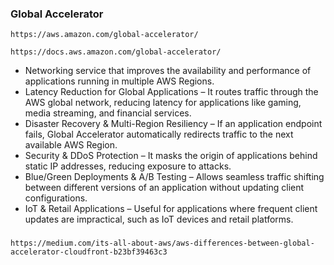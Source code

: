 ### Global Accelerator
```
https://aws.amazon.com/global-accelerator/
```
```
https://docs.aws.amazon.com/global-accelerator/
```
- Networking service that improves the availability and performance of applications running in multiple AWS Regions.
- Latency Reduction for Global Applications – It routes traffic through the AWS global network, reducing latency for applications like gaming, 
  media streaming, and financial services.
- Disaster Recovery & Multi-Region Resiliency – If an application endpoint fails, Global Accelerator automatically redirects traffic to the 
  next available AWS Region.
- Security & DDoS Protection – It masks the origin of applications behind static IP addresses, reducing exposure to attacks.
- Blue/Green Deployments & A/B Testing – Allows seamless traffic shifting between different versions of an application without updating client 
  configurations.
- IoT & Retail Applications – Useful for applications where frequent client updates are impractical, such as IoT devices and retail platforms.

###
```
https://medium.com/its-all-about-aws/aws-differences-between-global-accelerator-cloudfront-b23bf39463c3
```